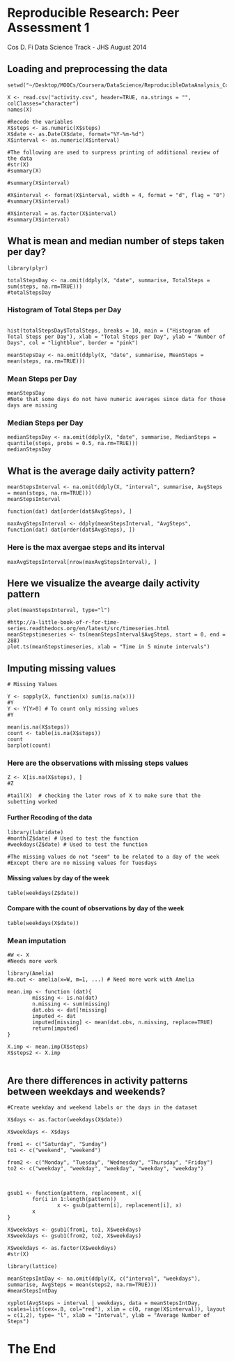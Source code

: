 # Reproducible Research: Peer Assessment 1

Cos D. Fi
Data Science Track - JHS
August 2014

## Loading and preprocessing the data

```{r}
setwd("~/Desktop/MOOCs/Coursera/DataScience/ReproducibleDataAnalysis_Course")

X <- read.csv("activity.csv", header=TRUE, na.strings = "", colClasses="character")
names(X)

#Recode the variables
X$steps <- as.numeric(X$steps)
X$date <- as.Date(X$date, format="%Y-%m-%d")
X$interval <- as.numeric(X$interval)

#The following are used to surpress printing of additional review of the data
#str(X)
#summary(X)

#summary(X$interval)

#X$interval <- format(X$interval, width = 4, format = "d", flag = "0")
#summary(X$interval)

#X$interval = as.factor(X$interval)
#summary(X$interval)

```

## What is mean and median number of steps taken per day?

```{r}
library(plyr)

totalStepsDay <- na.omit(ddply(X, "date", summarise, TotalSteps = sum(steps, na.rm=TRUE)))
#totalStepsDay
```
### Histogram of Total Steps per Day

```{r}

hist(totalStepsDay$TotalSteps, breaks = 10, main = ("Histogram of Total Steps per Day"), xlab = "Total Steps per Day", ylab = "Number of Days", col = "lightblue", border = "pink")

```

```{r}
meanStepsDay <- na.omit(ddply(X, "date", summarise, MeanSteps = mean(steps, na.rm=TRUE)))
```

### Mean Steps per Day

```{r}
meanStepsDay
#Note that some days do not have numeric averages since data for those days are missing
```

### Median Steps per Day
```{r}
medianStepsDay <- na.omit(ddply(X, "date", summarise, MedianSteps = quantile(steps, probs = 0.5, na.rm=TRUE)))
medianStepsDay
```

## What is the average daily activity pattern?

```{r}
meanStepsInterval <- na.omit(ddply(X, "interval", summarise, AvgSteps = mean(steps, na.rm=TRUE)))
meanStepsInterval

function(dat) dat[order(dat$AvgSteps), ]

maxAvgStepsInterval <- ddply(meanStepsInterval, "AvgSteps", function(dat) dat[order(dat$AvgSteps), ])
```

### Here is the max avergae steps and its interval

```{r}
maxAvgStepsInterval[nrow(maxAvgStepsInterval), ]

```

## Here we visualize the avearge daily activity pattern

```{r}
plot(meanStepsInterval, type="l")

#http://a-little-book-of-r-for-time-series.readthedocs.org/en/latest/src/timeseries.html
meanStepstimeseries <- ts(meanStepsInterval$AvgSteps, start = 0, end = 288)
plot.ts(meanStepstimeseries, xlab = "Time in 5 minute intervals")

```

## Imputing missing values

```{r}
# Missing Values

Y <- sapply(X, function(x) sum(is.na(x)))
#Y
Y <- Y[Y>0] # To count only missing values
#Y

mean(is.na(X$steps))
count <- table(is.na(X$steps))
count
barplot(count)
```

### Here are the observations with missing steps values

```{r}
Z <- X[is.na(X$steps), ]
#Z

#tail(X)  # checking the later rows of X to make sure that the subetting worked
```

#### Further Recoding of the data

```{r}
library(lubridate)
#month(Z$date) # Used to test the function
#weekdays(Z$date) # Used to test the function

#The missing values do not "seem" to be related to a day of the week
#Except there are no missing values for Tuesdays
```

#### Missing values by day of the week
```{r}
table(weekdays(Z$date))
```

#### Compare with the count of observations by day of the week
```{r}
table(weekdays(X$date))
```

### Mean imputation

```{r}
#W <- X
#Needs more work

library(Amelia)
#a.out <- amelia(x=W, m=1, ...) # Need more work with Amelia

mean.imp <- function (dat){
        missing <- is.na(dat)
        n.missing <- sum(missing)
        dat.obs <- dat[!missing]
        imputed <- dat
        imputed[missing] <- mean(dat.obs, n.missing, replace=TRUE)
        return(imputed)
}

X.imp <- mean.imp(X$steps)
X$steps2 <- X.imp


```

## Are there differences in activity patterns between weekdays and weekends?

```{r}
#Create weekday and weekend labels or the days in the dataset

X$days <- as.factor(weekdays(X$date))

X$weekdays <- X$days

from1 <- c("Saturday", "Sunday")
to1 <- c("weekend", "weekend")

from2 <- c("Monday", "Tuesday", "Wednesday", "Thursday", "Friday")
to2 <- c("weekday", "weekday", "weekday", "weekday", "weekday")



gsub1 <- function(pattern, replacement, x){
        for(i in 1:length(pattern))
                x <- gsub(pattern[i], replacement[i], x)
        x
}

X$weekdays <- gsub1(from1, to1, X$weekdays)
X$weekdays <- gsub1(from2, to2, X$weekdays)

X$weekdays <- as.factor(X$weekdays)
#str(X)

library(lattice)

meanStepsIntDay <- na.omit(ddply(X, c("interval", "weekdays"), summarise, AvgSteps = mean(steps2, na.rm=TRUE)))
#meanStepsIntDay

xyplot(AvgSteps ~ interval | weekdays, data = meanStepsIntDay, scales=list(cex=.8, col="red"), xlim = c(0, range(X$interval)), layout = c(1,2), type= "l", xlab = "Interval", ylab = "Average Number of Steps")

```

# The End

